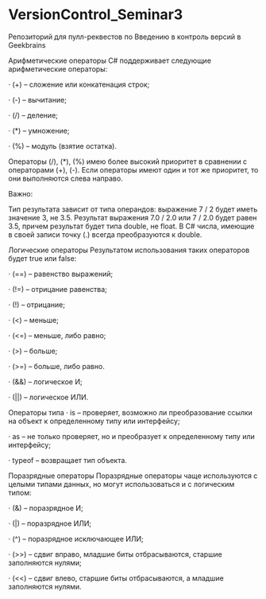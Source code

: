 # VersionControl_Seminar3
Репозиторий для пулл-реквестов по Введению в контроль версий в Geekbrains

Арифметические операторы
C# поддерживает следующие арифметические операторы:

·      (+) – сложение или конкатенация строк;

·      (-) – вычитание;

·      (/) – деление;

·      (*) – умножение;

·      (%) – модуль (взятие остатка).

Операторы (/), (*), (%) имею более высокий приоритет в сравнении с операторами (+), (-). Если операторы имеют один и тот же приоритет, то они выполняются слева направо.

Важно:

Тип результата зависит от типа операндов: выражение 7 / 2 будет иметь значение 3, не 3.5. Результат выражения 7.0 / 2.0 или 7 / 2.0 будет равен 3.5, причем результат будет типа double, не float. В C# числа, имеющие в своей записи точку (.) всегда преобразуются к double.

Логические операторы
Результатом использования таких операторов будет true или false:

·      (==) – равенство выражений;

·      (!=) – отрицание равенства;

·      (!) – отрицание;

·      (<) – меньше;

·      (<=) – меньше, либо равно;

·      (>) – больше;

·      (>=) – больше, либо равно.

·      (&&) – логическое И;

·      (||) – логическое ИЛИ.

Операторы типа
·      is – проверяет, возможно ли преобразование ссылки на объект к определенному типу или интерфейсу;

·      as – не только проверяет, но и преобразует к определенному типу или интерфейсу;

·      typeof – возвращает тип объекта.

Поразрядные операторы
Поразрядные операторы чаще используются с целыми типами данных, но могут использоваться и с логическим типом:

·      (&) – поразрядное И;

·      (|) – поразрядное ИЛИ;

·      (^) – поразрядное исключающее ИЛИ;

·      (>>) – сдвиг вправо, младшие биты отбрасываются, старшие заполняются нулями;

·      (<<) – сдвиг влево, старшие биты отбрасываются, а младшие заполняются нулями.